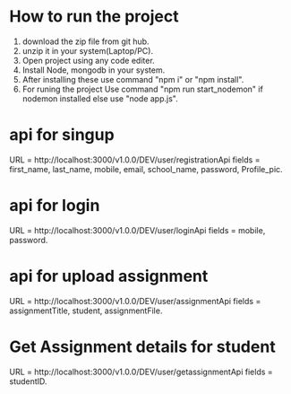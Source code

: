 # How to run the project 
1. download the zip file from git hub.
2. unzip it in your system(Laptop/PC).
3. Open project using any code editer.
4. Install Node, mongodb in your system.
5. After installing these use command "npm i" or "npm install".
6. For runing the project Use command  "npm run start_nodemon" if nodemon installed else use "node app.js".

# api for singup
URL = http://localhost:3000/v1.0.0/DEV/user/registrationApi
fields = first_name, last_name, mobile, email, school_name, password, Profile_pic.

# api for login 
URL = http://localhost:3000/v1.0.0/DEV/user/loginApi
fields = mobile, password.

# api for upload assignment 
URL = http://localhost:3000/v1.0.0/DEV/user/assignmentApi
fields = assignmentTitle, student, assignmentFile.

# Get Assignment details for student 
URL = http://localhost:3000/v1.0.0/DEV/user/getassignmentApi
fields = studentID.